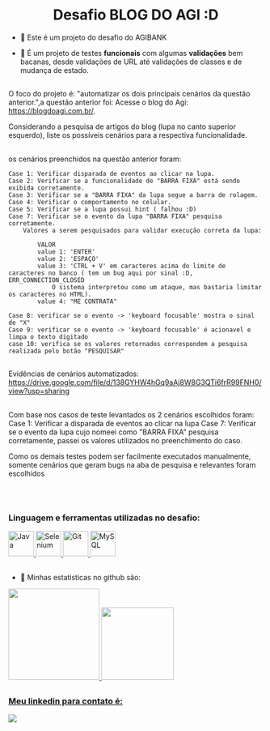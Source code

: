 <h1 align="center"> Desafio BLOG DO AGI :D </h1>

- 🔭 Este é um projeto do desafio do AGIBANK

- 🌱 É um projeto de testes **funcionais** com algumas **validações** bem bacanas, desde validações de URL até validações de classes e de mudança de estado.


 ##
  O foco do projeto é: "automatizar os dois principais cenários da questão anterior.",a questão anterior foi: 
  Acesse o blog do Agi: https://blogdoagi.com.br/.
  
Considerando a pesquisa de artigos do blog (lupa no canto superior esquerdo), liste os possíveis cenários para a respectiva funcionalidade.

 ##
os cenários preenchidos na questão anterior foram: 

    Case 1: Verificar disparada de eventos ao clicar na lupa.
    Case 2: Verificar se a funcionalidade de "BARRA FIXA" está sendo exibida corretamente.
    Case 3: Verificar se a "BARRA FIXA" da lupa segue a barra de rolagem.
    Case 4: Verificar o comportamento no celular.
    Case 5: Verificar se a lupa possui hint ( falhou :D)
    Case 7: Verificar se o evento da lupa "BARRA FIXA" pesquisa corretamente.
        Valores a serem pesquisados para validar execução correta da lupa:
           
            VALOR 
            value 1: 'ENTER'
            value 2: 'ESPAÇO'
            value 3: 'CTRL + V' em caracteres acima do limite de caracteres no banco ( tem um bug aqui por sinal :D, ERR_CONNECTION_CLOSED
                O sistema interpretou como um ataque, mas bastaria limitar os caracteres no HTML).
            value 4: "ME CONTRATA"
            
    Case 8: verificar se o evento -> 'keyboard focusable' mostra o sinal de "X" 
    Case 9: verificar se o evento -> 'keyboard focusable' é acionavel e limpa o texto digitado
    case 10: verifica se os valores retornados correspondem a pesquisa realizada pelo botão "PESQUISAR"
 ##
 Evidências de cenários automatizados: https://drive.google.com/file/d/138GYHW4hGq9aAj8W8G3QTi6frR99FNH0/view?usp=sharing
 ##
 Com base nos casos de teste levantados os 2 cenários escolhidos foram: 
 Case 1: Verificar a disparada de eventos ao clicar na lupa
 Case 7: Verificar se o evento da lupa cujo nomeei como "BARRA FIXA" pesquisa corretamente, passei os valores utilizados no preenchimento do caso.
 
 Como os demais testes podem ser facilmente executados manualmente, somente cenários que geram bugs na aba de pesquisa e relevantes foram escolhidos
 
  ##

<div style="display: inline_block">
  <br>
  <h3 align="left">Linguagem e ferramentas utilizadas no desafio:</h3>
  <p align="left">
    <a href="https://docs.oracle.com/en/java/" target="_blank" rel="noreferrer"> 
      <img width="50" alt="Java" src="https://cdn.jsdelivr.net/gh/devicons/devicon/icons/java/java-plain.svg" /> 
    </a>
    <a href="https://www.selenium.dev/" target="_blank" rel="noreferrer">
      <img width="50" alt="Selenium" src="https://upload.wikimedia.org/wikipedia/commons/d/d5/Selenium_Logo.png" /> </a>
      <a href="https://git-scm.com/" target="_blank" rel="noreferrer">
      <img width="50" alt="Git" src="https://cdn.jsdelivr.net/gh/devicons/devicon/icons/git/git-original.svg" /> </a>
      <a href="https://www.mysql.com/" target="_blank" rel="noreferrer">
      <img width="50" alt="MySQL" src="https://cdn.jsdelivr.net/gh/devicons/devicon/icons/mysql/mysql-original.svg" /> </a>
  </p>
</div>


  ##   
 
 
- 👯 Minhas estatisticas no github são:

<div>
  <a href="https://github.com/vinicius6433">
    <img height="180em" src="https://github-readme-stats.vercel.app/api?username=vinicius6433&show_icons=true&theme=dracula&include_all_commits=true&count_private=true" />
    <img height="143em" src="https://github-readme-stats.vercel.app/api/top-langs/?username=vinicius6433&layout=compact&langs_count=3&theme=dracula&hide=Rich%20Text%20Format" />
  </div>
  
  ##
     
<div>
  <h3 align="left">Meu linkedin para contato é:</h3>
  <a href="https://www.linkedin.com/in/vinicius6433/" target="_blank"><img src="https://img.shields.io/badge/-LinkedIn-%230077B5?style=for-the-badge&logo=linkedin&logoColor=white" target="_blank"> </a>
</div>
  

  
